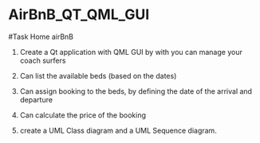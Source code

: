 # AirBnB_QT_QML_GUI
#Task
Home airBnB

1. Create a Qt application with QML GUI  by with you can manage your coach surfers

2. Can list the available beds (based on the dates)

3. Can assign booking to the beds, by defining the date of the arrival and departure

4. Can calculate the price of the booking

5. create a UML Class diagram and a UML Sequence diagram.


